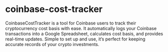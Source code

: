 # coinbase-cost-tracker
CoinbaseCostTracker is a tool for Coinbase users to track their cryptocurrency cost basis with ease. It automatically logs your Coinbase transactions into a Google Spreadsheet, calculates cost basis, and provides real-time updates. Simple to set up and use, it’s perfect for keeping accurate records of your crypto investments.
